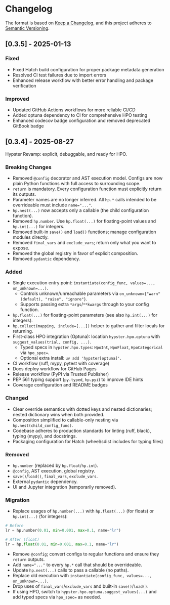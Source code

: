 # Changelog

The format is based on [Keep a Changelog](https://keepachangelog.com/en/1.0.0/),
and this project adheres to [Semantic Versioning](https://semver.org/spec/v2.0.0.html).

## [0.3.5] - 2025-01-13

### Fixed
- Fixed Hatch build configuration for proper package metadata generation
- Resolved CI test failures due to import errors
- Enhanced release workflow with better error handling and package verification

### Improved
- Updated GitHub Actions workflows for more reliable CI/CD
- Added optuna dependency to CI for comprehensive HPO testing
- Enhanced codecov badge configuration and removed deprecated GitBook badge

## [0.3.4] - 2025-08-27

Hypster Revamp: explicit, debuggable, and ready for HPO.

### Breaking Changes
- Removed `@config` decorator and AST execution model. Configs are now plain Python functions with full access to surrounding scope.
- `return` is mandatory. Every configuration function must explicitly return its outputs.
- Parameter names are no longer inferred. All `hp.*` calls intended to be overrideable must include `name="..."`.
- `hp.nest(...)` now accepts only a callable (the child configuration function).
- Removed `hp.number`. Use `hp.float(...)` for floating-point values and `hp.int(...)` for integers.
- Removed built-in `save()` and `load()` functions; manage configuration modules directly.
- Removed `final_vars` and `exclude_vars`; return only what you want to expose.
- Removed the global registry in favor of explicit composition.
- Removed `pydantic` dependency.

### Added
- Single execution entry point: `instantiate(config_func, values=..., on_unknown=...)`.
  - Controls unknown/unreachable parameters via `on_unknown={"warn" (default), "raise", "ignore"}`.
  - Supports passing extra `*args`/`**kwargs` through to your config function.
- `hp.float(...)` for floating-point parameters (see also `hp.int(...)` for integers).
- `hp.collect(mapping, include=[...])` helper to gather and filter locals for returning.
- First-class HPO integration (Optuna): location `hypster.hpo.optuna` with `suggest_values(trial, config, ...)`.
  - Typed specs in `hypster.hpo.types`: `HpoInt`, `HpoFloat`, `HpoCategorical` via `hpo_spec=`.
  - Optional extra install: `uv add 'hypster[optuna]'`.
- CI workflow (ruff, mypy, pytest with coverage)
- Docs deploy workflow for GitHub Pages
- Release workflow (PyPI via Trusted Publisher)
- PEP 561 typing support (`py.typed`, `hp.pyi`) to improve IDE hints
- Coverage configuration and README badges

### Changed
- Clear override semantics with dotted keys and nested dictionaries; nested dictionary wins when both provided.
- Composition simplified to callable-only nesting via `hp.nest(child_config_func)`.
- Codebase adheres to production standards for linting (ruff, black), typing (mypy), and docstrings.
- Packaging configuration for Hatch (wheel/sdist includes for typing files)

### Removed
- `hp.number` (replaced by `hp.float`/`hp.int`).
- `@config`, AST execution, global registry.
- `save()`/`load()`, `final_vars`, `exclude_vars`.
- External `pydantic` dependency.
- UI and Jupyter integration (temporarily removed).

### Migration
- Replace usages of `hp.number(...)` with `hp.float(...)` (for floats) or `hp.int(...)` (for integers):

```python
# Before
lr = hp.number(0.01, min=0.001, max=0.1, name="lr")

# After (float)
lr = hp.float(0.01, min=0.001, max=0.1, name="lr")
```

- Remove `@config`; convert configs to regular functions and ensure they `return` outputs.
- Add `name="..."` to every `hp.*` call that should be overrideable.
- Update `hp.nest(...)` calls to pass a callable (no paths).
- Replace old execution with `instantiate(config_func, values=..., on_unknown=...)`.
- Drop uses of `final_vars`/`exclude_vars` and built-in `save()`/`load()`.
- If using HPO, switch to `hypster.hpo.optuna.suggest_values(...)` and add typed specs via `hpo_spec=` as needed.
